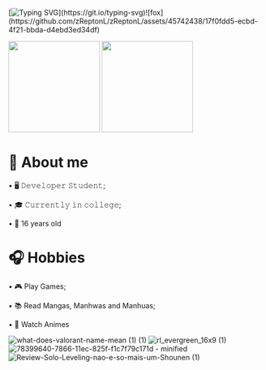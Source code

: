 <div>

[![Typing SVG](https://readme-typing-svg.herokuapp.com?font=Fira+Code&duration=3000&pause=800&color=6A00D9&background=FF030300&random=false&width=550&lines=Hello!+I+am+Cau%C3%A3!;I'm+currently+studying+programming!)](https://git.io/typing-svg)![fox](https://github.com/zReptonL/zReptonL/assets/45742438/17f0fdd5-ecbd-4f21-bbda-d4ebd3ed34df)

</div>

<div align="column">
 <img height="180em" src="https://github-readme-stats.vercel.app/api?username=zReptonL&show_icons=true&theme=tokyonight"/>
 <img height="180em" src="https://github-readme-stats.vercel.app/api/top-langs/?username=zReptonL&layout=compact&theme=tokyonight"/>
</div>

<div>

# 📖 About me

• 🖥 𝙳𝚎𝚟𝚎𝚕𝚘𝚙𝚎𝚛 𝚂𝚝𝚞𝚍𝚎𝚗𝚝;
 
• 🎓 𝙲𝚞𝚛𝚛𝚎𝚗𝚝𝚕𝚢 𝚒𝚗 𝚌𝚘𝚕𝚕𝚎𝚐𝚎;

• 🧒 16 years old
</div>

<div>

# 🎧 Hobbies

  • 🎮 Play Games;
 
  • 📚 Read Mangas, Manhwas and Manhuas;

  • 🎥 Watch Animes

![what-does-valorant-name-mean (1) (1)](https://github.com/zReptonL/zReptonL/assets/45742438/027f8b20-a07f-46fc-b599-db1004c5f96c)
![rl_evergreen_16x9 (1)](https://github.com/zReptonL/zReptonL/assets/45742438/d473e8cd-6155-45fb-8946-fa97c7735954)
![78399640-7866-11ec-825f-f1c7f79c171d - minified](https://github.com/zReptonL/zReptonL/assets/45742438/f975a2af-b2f8-4f77-acb8-77cdd7f9c94f)
![Review-Solo-Leveling-nao-e-so-mais-um-Shounen (1)](https://github.com/zReptonL/zReptonL/assets/45742438/da9af389-35cd-40b2-9aaf-302b0f9289d8)



</div>
